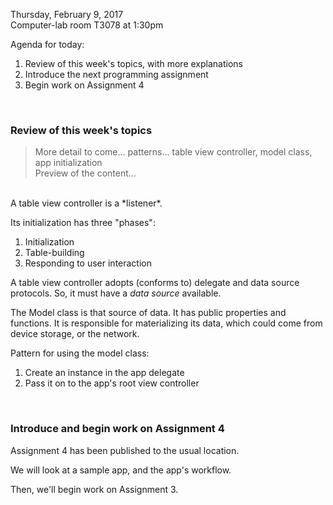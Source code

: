 Thursday, February 9, 2017  
Computer-lab room T3078 at 1:30pm  

Agenda for today:
1. Review of this week's topics, with more explanations  
2. Introduce the next programming assignment  
3. Begin work on Assignment 4  
<br>

### Review of this week's topics  

> More detail to come... patterns... table view controller, model class, app initialization  
> Preview of the content...  

<br>
A table view controller is a *listener*.  

Its initialization has three "phases":
1. Initialization  
2. Table-building  
3. Responding to user interaction  

A table view controller adopts (conforms to) delegate and data source protocols. So, it must have a *data source* available.  

The Model class is that source of data. It has public properties and functions. It is responsible for materializing its data, which could come from device storage, or the network.  

Pattern for using the model class:  
1. Create an instance in the app delegate  
2. Pass it on to the app's root view controller  
<br>

### Introduce and begin work on Assignment 4  
Assignment 4 has been published to the usual location.  

We will look at a sample app, and the app's workflow.  

Then, we'll begin work on Assignment 3.  
